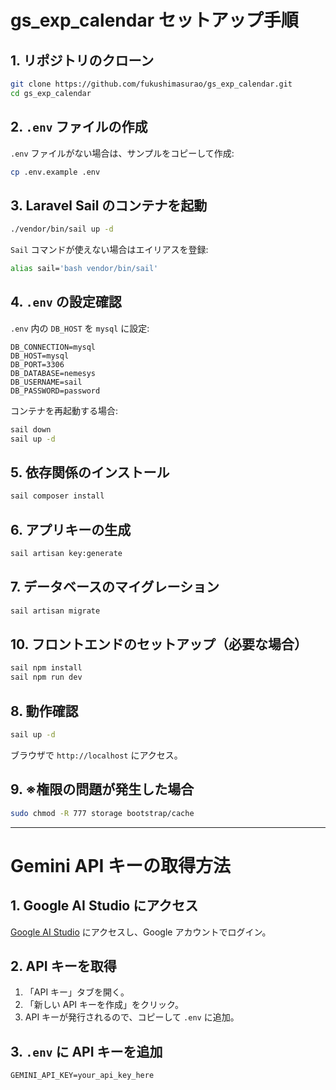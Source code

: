 # gs_exp_calendar セットアップ手順

## 1. リポジトリのクローン
```sh
git clone https://github.com/fukushimasurao/gs_exp_calendar.git
cd gs_exp_calendar
```

## 2. `.env` ファイルの作成
`.env` ファイルがない場合は、サンプルをコピーして作成:
```sh
cp .env.example .env
```

## 3. Laravel Sail のコンテナを起動
```sh
./vendor/bin/sail up -d
```

`Sail` コマンドが使えない場合はエイリアスを登録:
```sh
alias sail='bash vendor/bin/sail'
```

## 4. `.env` の設定確認
`.env` 内の `DB_HOST` を `mysql` に設定:
```env
DB_CONNECTION=mysql
DB_HOST=mysql
DB_PORT=3306
DB_DATABASE=nemesys
DB_USERNAME=sail
DB_PASSWORD=password
```
コンテナを再起動する場合:
```sh
sail down
sail up -d
```

## 5. 依存関係のインストール
```sh
sail composer install
```

## 6. アプリキーの生成
```sh
sail artisan key:generate
```

## 7. データベースのマイグレーション
```sh
sail artisan migrate
```

## 10. フロントエンドのセットアップ（必要な場合）
```sh
sail npm install
sail npm run dev
```

## 8. 動作確認
```sh
sail up -d
```
ブラウザで `http://localhost` にアクセス。

## 9. ※権限の問題が発生した場合
```sh
sudo chmod -R 777 storage bootstrap/cache
```



---

# Gemini API キーの取得方法

## 1. Google AI Studio にアクセス
[Google AI Studio](https://aistudio.google.com/) にアクセスし、Google アカウントでログイン。

## 2. API キーを取得
1. 「API キー」タブを開く。
2. 「新しい API キーを作成」をクリック。
3. API キーが発行されるので、コピーして `.env` に追加。

## 3. `.env` に API キーを追加
```env
GEMINI_API_KEY=your_api_key_here
```

